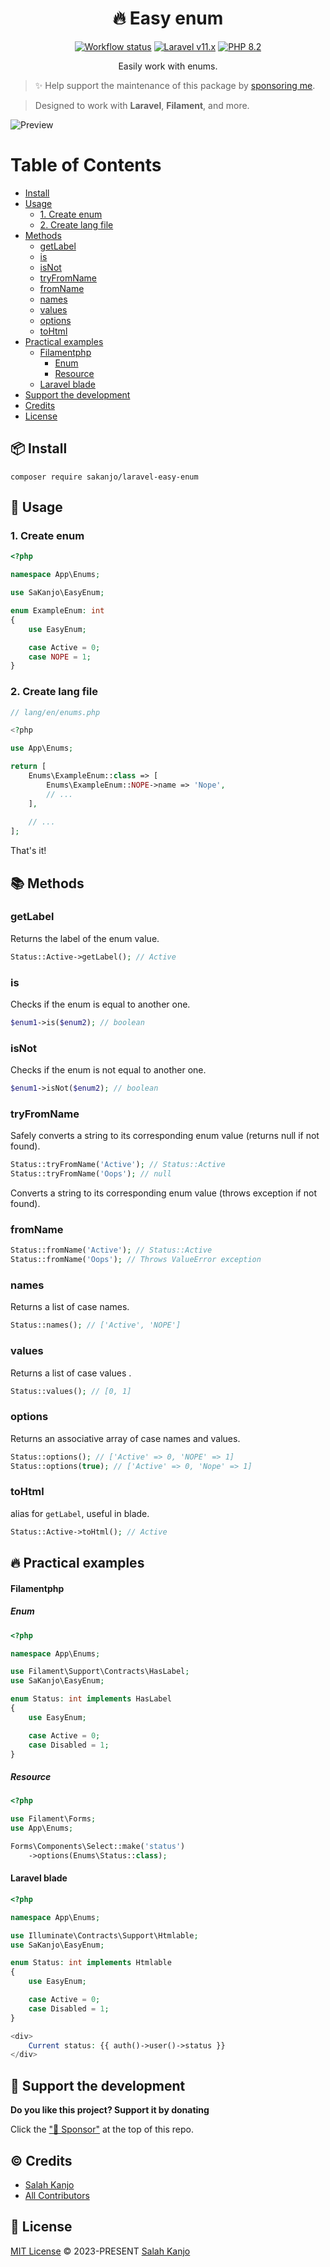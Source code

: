 <h1 align="center">🔥 Easy enum</h1>

<p align="center">
    <a href="https://github.com/sakanjo/laravel-easy-enum/actions"><img alt="Workflow status" src="https://img.shields.io/github/actions/workflow/status/sakanjo/laravel-easy-enum/tests.yml?style=for-the-badge"></a>
    <a href="https://laravel.com"><img alt="Laravel v11.x" src="https://img.shields.io/badge/Laravel-v11.x-FF2D20?style=for-the-badge&logo=laravel"></a>
    <a href="https://php.net"><img alt="PHP 8.2" src="https://img.shields.io/badge/PHP-8.2-777BB4?style=for-the-badge&logo=php"></a>
</p>

<p align="center">Easily work with enums.</p>

> ✨ Help support the maintenance of this package by [sponsoring me](https://github.com/sponsors/sakanjo).

> Designed to work with **Laravel**, **Filament**, and more.

![Preview](./art/preview.png)

Table of Contents
=================

* [Install](#-install)
* [Usage](#-usage)
  * [1. Create enum](#1-create-enum)
  * [2. Create lang file](#2-create-lang-file)
* [Methods](#-methods)
  * [getLabel](#getlabel)
  * [is](#is)
  * [isNot](#isnot)
  * [tryFromName](#tryfromname)
  * [fromName](#fromname)
  * [names](#names)
  * [values](#values)
  * [options](#options)
  * [toHtml](#tohtml)
* [Practical examples](#-practical-examples)
     * [Filamentphp](#filamentphp)
        * [Enum](#enum)
        * [Resource](#resource)
     * [Laravel blade](#laravel-blade)
* [Support the development](#-support-the-development)
* [Credits](#%EF%B8%8F-credits)
* [License](#-license)

## 📦 Install

```
composer require sakanjo/laravel-easy-enum
```

## 🦄 Usage

### 1. Create enum

```php
<?php

namespace App\Enums;

use SaKanjo\EasyEnum;

enum ExampleEnum: int
{
    use EasyEnum;

    case Active = 0;
    case NOPE = 1;
}
```

### 2. Create lang file

```php
// lang/en/enums.php

<?php

use App\Enums;

return [
    Enums\ExampleEnum::class => [
        Enums\ExampleEnum::NOPE->name => 'Nope',
        // ...
    ],
    
    // ...
];
```

That's it!

## 📚 Methods

### getLabel

Returns the label of the enum value.

```php
Status::Active->getLabel(); // Active
```

### is

Checks if the enum is equal to another one.

```php
$enum1->is($enum2); // boolean
```

### isNot

Checks if the enum is not equal to another one.

```php
$enum1->isNot($enum2); // boolean
```

### tryFromName

Safely converts a string to its corresponding enum value (returns null if not found).

```php
Status::tryFromName('Active'); // Status::Active
Status::tryFromName('Oops'); // null
```

Converts a string to its corresponding enum value (throws exception if not found).

### fromName

```php
Status::fromName('Active'); // Status::Active
Status::fromName('Oops'); // Throws ValueError exception
```

### names

Returns a list of case names.

```php
Status::names(); // ['Active', 'NOPE']
```

### values

Returns a list of case values .

```php
Status::values(); // [0, 1]
```

### options

Returns an associative array of case names and values.

```php
Status::options(); // ['Active' => 0, 'NOPE' => 1]
Status::options(true); // ['Active' => 0, 'Nope' => 1]
```

### toHtml

alias for `getLabel`, useful in blade.

```php
Status::Active->toHtml(); // Active
```

## 🔥 Practical examples

#### Filamentphp

##### Enum

```php
<?php

namespace App\Enums;

use Filament\Support\Contracts\HasLabel;
use SaKanjo\EasyEnum;

enum Status: int implements HasLabel
{
    use EasyEnum;

    case Active = 0;
    case Disabled = 1;
}
```

##### Resource

```php
<?php

use Filament\Forms;
use App\Enums;

Forms\Components\Select::make('status')
    ->options(Enums\Status::class);
```

#### Laravel blade

```php
<?php

namespace App\Enums;

use Illuminate\Contracts\Support\Htmlable;
use SaKanjo\EasyEnum;

enum Status: int implements Htmlable
{
    use EasyEnum;

    case Active = 0;
    case Disabled = 1;
}
```

```php
<div>
    Current status: {{ auth()->user()->status }}
</div>
```

## 💖 Support the development

**Do you like this project? Support it by donating**

Click the ["💖 Sponsor"](https://github.com/sponsors/sakanjo) at the top of this repo.

## ©️ Credits

- [Salah Kanjo](https://github.com/sakanjo)
- [All Contributors](../../contributors)

## 📄 License

[MIT License](https://github.com/sakanjo/laravel-easy-enums/blob/master/LICENSE) © 2023-PRESENT [Salah Kanjo](https://github.com/sakanjo)
